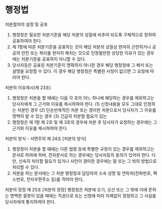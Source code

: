 # 행정법 

처분절차의 설정 및 공포
1. 행정청은 필요한 처분기준을 해당 처분의 성질에 비추어 되도록 구체적으로 정하여 공표하여야 한다.
2. 제 1항에 따른 처분기준을 공표하는 것이 해당 처분의 성질상 현저히 곤란하거나 공공의 안전 또는 복리를 현저히 해치는 것으로 인정될만한 상당한 이유가 있는 경우에는 처분기준을 공표하지 아니할 수 있다.
3. 당사자등은 공표된 처분기준이 명확하지 아니한 경우 해당 행정청에 그 해석 또는 설명을 요청할 수 있다. 이 경우 해당 행정청은 특별한 사정이 없으면 그 요청에 따라야 한다.

처분의 이유제시(제 23조)
1. 행정청은 처분을 할 때에는 다음 각 호의 어느 하나에 해당하는 경우를 제외하고는 당사자에게 그 근거와 이유를 제시하여야 한다.
    (1) 신청내용을 모두 그대로 인정하는 처분인 경우
    (2) 단순반복적인 처분 또는 경미한 처분으로서 당사자가 그 이유를 명백히 알 수 있는 경우
    (3) 긴급히 처분할 필요가 있는 
2. 행정청은 제 1항 제 2호 및 제 3호의 경우에 처분 후 당사자가 요청하는 경우에는 그 근거와 이유를 제시하여야 한다.

처분의 방식 - 서면주의 제 24조 [처분의 방식] 
1. 행정청이 처분을 할 떄에는 다른 법령 등에 특별한 규정이 있는 경우를 제외하고는 문서로 하여애 하며, 전자문서로 하는 경우에는 당사자등의 동의가 있어야 한다. 다만, 신속히 처리할 필요가 있거나 사안이 경미한 경우에는 말 또는 그 밖의 방법으로 처리할 수 있다. 
2. 처분을 하는 문서에는 그 처분 행정청과 담당자의 소속 성명 및 연락처(전화번호, 팩스번호, 전자우편주소 등)를 적어야 한다,

처분의 정정 제 25조 [처분의 정정]
행정청은 처분에 오기, 오산 또는 그 밖에 이에 준하는 명백한 잘못이 있을 때에는 직권으로 또는 신청에 따라 지체없이 정정하고 그 사실을 당사자에게 통지하여야 한다.
